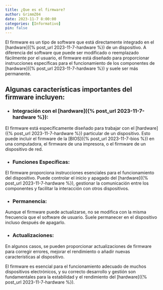 ```yaml
---
title: ¿Que es el firmware?
author: GrimmZ04
date: 2023-11-7 8:00:00
categories: [Informativo]
pin: false
---
```


El firmware es un tipo de software que está directamente integrado en el [hardware]({% post_url 2023-11-7-hardware %}) de un dispositivo. A diferencia del software que puede ser modificado o reemplazado fácilmente por el usuario, el firmware está diseñado para proporcionar instrucciones específicas para el funcionamiento de los componentes de [hardware]({% post_url 2023-11-7-hardware %}) y suele ser más permanente.

## Algunas características importantes del firmware incluyen:

- ### **Integración con el [hardware]({% post_url 2023-11-7-hardware %})**:
El firmware está específicamente diseñado para trabajar con el [hardware]({% post_url 2023-11-7-hardware %}) particular de un dispositivo. Esto puede incluir el firmware de la [BIOS]({% post_url 2023-11-7-bios %}) en una computadora, el firmware de una impresora, o el firmware de un dispositivo de red.
- ### **Funciones Específicas**:
El firmware proporciona instrucciones esenciales para el funcionamiento del dispositivo. Puede controlar el inicio y apagado del [hardware]({% post_url 2023-11-7-hardware %}), gestionar la comunicación entre los componentes y facilitar la interacción con otros dispositivos.
- ### **Permanencia**:
Aunque el firmware puede actualizarse, no se modifica con la misma frecuencia que el software de usuario. Suele permanecer en el dispositivo incluso después de apagarlo.
- ### **Actualizaciones**:
En algunos casos, se pueden proporcionar actualizaciones de firmware para corregir errores, mejorar el rendimiento o añadir nuevas características al dispositivo.

El firmware es esencial para el funcionamiento adecuado de muchos dispositivos electrónicos, y su correcto desarrollo y gestión son fundamentales para la estabilidad y el rendimiento del [hardware]({% post_url 2023-11-7-hardware %}).